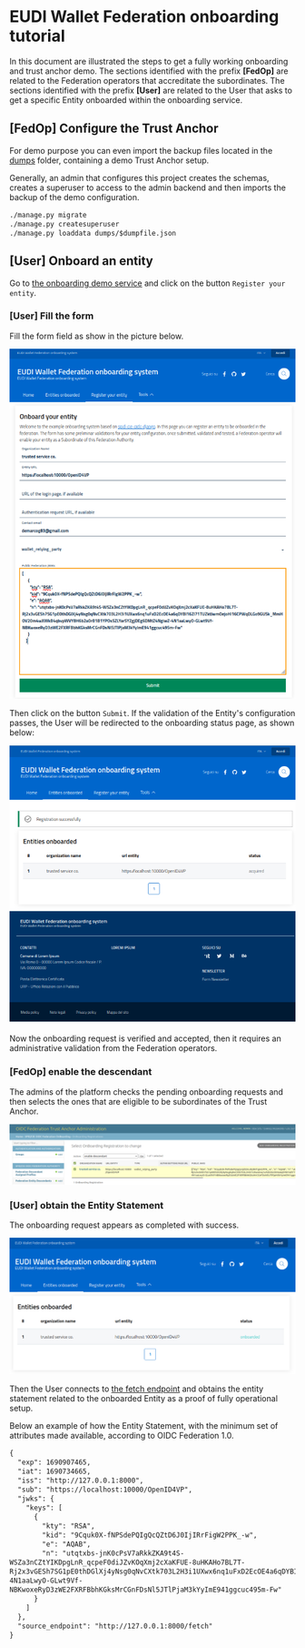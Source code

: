 # EUDI Wallet Federation onboarding tutorial


In this document are illustrated the steps to get a fully working onboarding and trust anchor demo.
The sections identified with the prefix **[FedOp]** are related to the Federation operators that
accreditate the subordinates. The sections identified with the prefix **[User]** are 
related to the User that asks to get a specific Entity onboarded within the onboarding service.

## [FedOp] Configure the Trust Anchor

For demo purpose you can even import the backup files located in the [dumps](dumps) 
folder, containing a demo Trust Anchor setup.

Generally, an admin that configures this project creates the schemas, creates a superuser to access to the admin backend and then imports the backup of the demo configuration.
````
./manage.py migrate
./manage.py createsuperuser
./manage.py loaddata dumps/$dumpfile.json
````

## [User] Onboard an entity

Go to [the onboarding demo service](127.0.0.1:8000/onboarding/landing) and click
on the button `Register your entity`.

### [User] Fill the form

Fill the form field as show in the picture below.

![rp-onb](onb1.png)

Then click on the button `Submit`. If the validation of the Entity's configuration passes,
the User will be redirected to the onboarding status page, as shown below:

![rp-onb2](onb2.png)
 
Now the onboarding request is verified and accepted, then it requires an 
administrative validation from the Federation operators.

### [FedOp] enable the descendant

The admins of the platform checks the pending onboarding requests and then
selects the ones that are eligible to be subordinates of the Trust Anchor.

![rp-onb](onb3.png)

### [User] obtain the Entity Statement

The onboarding request appears as completed with success.

![rp-onb](onb4.png)

Then the User connects to 
[the fetch endpoint](http://127.0.0.1:8000/fetch?sub=https://localhost:10000/OpenID4VP&anchor=http://127.0.0.1:8000)
and obtains the entity statement related to the onboarded Entity as a proof of fully operational setup.

Below an example of how the Entity Statement, with the minimum set of attributes made available, according to OIDC Federation 1.0.

````
{
  "exp": 1690907465,
  "iat": 1690734665,
  "iss": "http://127.0.0.1:8000",
  "sub": "https://localhost:10000/OpenID4VP",
  "jwks": {
    "keys": [
      {
        "kty": "RSA",
        "kid": "9Cquk0X-fNPSdePQIgQcQZtD6J0IjIRrFigW2PPK_-w",
        "e": "AQAB",
        "n": "utqtxbs-jnK0cPsV7aRkkZKA9t4S-WSZa3nCZtYIKDpgLnR_qcpeF0diJZvKOqXmj2cXaKFUE-8uHKAHo7BL7T-Rj2x3vGESh7SG1pE0thDGlXj4yNsg0qNvCXtk703L2H3i1UXwx6nq1uFxD2EcOE4a6qDYBI16Zl71TUZktJwmOejoHl16CPWqDLGo9GUSk_MmHOV20m4wXWkB4qbvpWVY8H6b2a0rB1B1YPOs5ZLYarSYZgjDEg6DMtZ4NgiwZ-4N1aaLwyO-GLwt9Vf-NBKwoxeRyD3zWE2FXRFBbhKGksMrCGnFDsNl5JTlPjaM3kYyImE941ggcuc495m-Fw"
      }
    ]
  },
  "source_endpoint": "http://127.0.0.1:8000/fetch"
}
````

